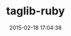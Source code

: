 ---
layout: post
title:  "taglib-ruby"
repo:   "robinst/taglib-ruby"
date:   2015-02-18 17:04:38
gemurl: http://robinst.github.io/taglib-ruby/
---